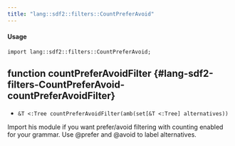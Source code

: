 ```yaml
---
title: "lang::sdf2::filters::CountPreferAvoid"
---
```


#### Usage

`import lang::sdf2::filters::CountPreferAvoid;`


## function countPreferAvoidFilter {#lang-sdf2-filters-CountPreferAvoid-countPreferAvoidFilter}

* ``&T <:Tree countPreferAvoidFilter(amb(set[&T <:Tree] alternatives))``


Import his module if you want prefer/avoid filtering with counting enabled for your grammar. Use @prefer and @avoid to
label alternatives.


